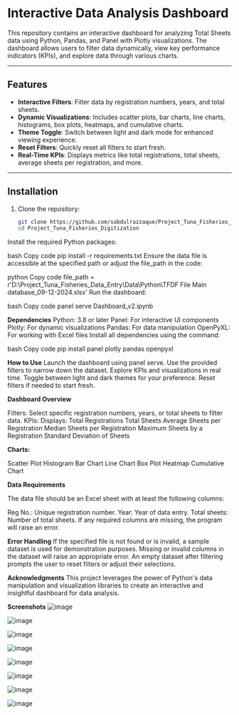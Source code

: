 # Interactive Data Analysis Dashboard

This repository contains an interactive dashboard for analyzing Total Sheets data using Python, Pandas, and Panel with Plotly visualizations. The dashboard allows users to filter data dynamically, view key performance indicators (KPIs), and explore data through various charts.

---

## Features

- **Interactive Filters**: Filter data by registration numbers, years, and total sheets.
- **Dynamic Visualizations**: Includes scatter plots, bar charts, line charts, histograms, box plots, heatmaps, and cumulative charts.
- **Theme Toggle**: Switch between light and dark mode for enhanced viewing experience.
- **Reset Filters**: Quickly reset all filters to start fresh.
- **Real-Time KPIs**: Displays metrics like total registrations, total sheets, average sheets per registration, and more.

---

## Installation

1. Clone the repository:
   ```bash
   git clone https://github.com/sabdulrazzaque/Project_Tuna_Fisheries_Digitization.git
   cd Project_Tuna_Fisheries_Digitization
Install the required Python packages:

bash
Copy code
pip install -r requirements.txt
Ensure the data file is accessible at the specified path or adjust the file_path in the code:

python
Copy code
file_path = r'D:\Project_Tuna_Fisheries_Data_Entry\Data\Python\TFDF File Main database_09-12-2024.xlsx'
Run the dashboard:

bash
Copy code
panel serve Dashboard_v2.ipynb

**Dependencies**
Python: 3.8 or later
Panel: For interactive UI components
Plotly: For dynamic visualizations
Pandas: For data manipulation
OpenPyXL: For working with Excel files
Install all dependencies using the command:

bash
Copy code
pip install panel plotly pandas openpyxl


**How to Use**
Launch the dashboard using panel serve.
Use the provided filters to narrow down the dataset.
Explore KPIs and visualizations in real time.
Toggle between light and dark themes for your preference.
Reset filters if needed to start fresh.

**Dashboard Overview**

Filters: Select specific registration numbers, years, or total sheets to filter data.
KPIs: Displays:
Total Registrations
Total Sheets
Average Sheets per Registration
Median Sheets per Registration
Maximum Sheets by a Registration
Standard Deviation of Sheets

**Charts:**

Scatter Plot
Histogram
Bar Chart
Line Chart
Box Plot
Heatmap
Cumulative Chart

**Data Requirements**

The data file should be an Excel sheet with at least the following columns:

Reg No.: Unique registration number.
Year: Year of data entry.
Total sheets: Number of total sheets.
If any required columns are missing, the program will raise an error.

**Error Handling**
If the specified file is not found or is invalid, a sample dataset is used for demonstration purposes.
Missing or invalid columns in the dataset will raise an appropriate error.
An empty dataset after filtering prompts the user to reset filters or adjust their selections.


**Acknowledgments**
This project leverages the power of Python's data manipulation and visualization libraries to create an interactive and insightful dashboard for data analysis.

**Screenshots**
![image](https://github.com/user-attachments/assets/00d9f9de-af5b-4183-a4d5-3d2cebd47a92)

![image](https://github.com/user-attachments/assets/320b4bd2-cc23-4fb6-b6d6-df92ebb54a0d)

![image](https://github.com/user-attachments/assets/ccc770c8-337c-4243-b050-c058b6e0c685)

![image](https://github.com/user-attachments/assets/7c1afc42-a643-4de4-8382-25d13c4e4bc4)

![image](https://github.com/user-attachments/assets/038a2f82-69c4-4a39-8ffb-241f71c7f51f)

![image](https://github.com/user-attachments/assets/f364a748-bf77-40f9-9baa-bb8a859dc0fa)

![image](https://github.com/user-attachments/assets/c397db4c-0d3c-48f9-9651-27159dcbd059)

![image](https://github.com/user-attachments/assets/d430e9af-427d-4525-9707-85f9869069b1)












